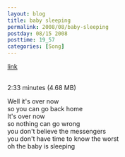 ```yaml
---
layout: blog
title: baby sleeping
permalink: 2008/08/baby-sleeping
postday: 08/15 2008
posttime: 19_57
categories: [Song]
---
```


<a href="http://kristeraxel.com/media/vault/baby.mp3">link</a>

<br />2:33 minutes (4.68 MB)<p>Well it&#039;s over now<br />
so you can go back home<br />
It&#039;s over now<br />
so nothing can go wrong<br />
you don&#039;t believe the messengers<br />
you don&#039;t have time to know the worst<br />
oh the baby is sleeping</p>
